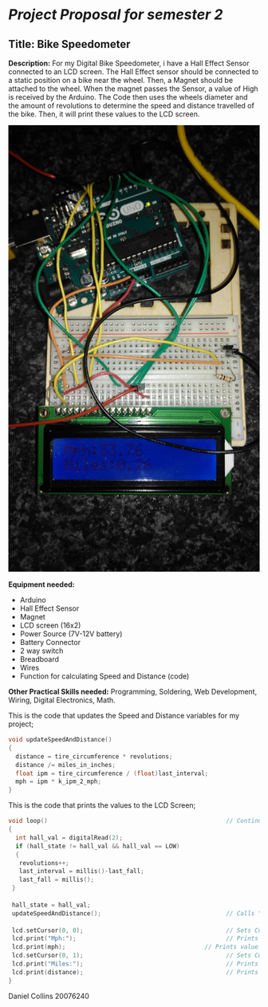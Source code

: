 # **_Project Proposal for semester 2_**
## **Title:** Bike Speedometer

**Description:** For my Digital Bike Speedometer, i have a Hall Effect Sensor connected to an LCD screen. The Hall Effect sensor should be connected to a static position on a bike near the wheel. Then, a Magnet should be attached to the wheel. When the magnet passes the Sensor, a value of High is received by the Arduino. The Code then uses the wheels diameter and the amount of revolutions to determine the speed and distance travelled of the bike. Then, it will print these values to the LCD screen.

![Image of project](IMG_20170428_095430.jpg)

**Equipment needed:**
* Arduino
* Hall Effect Sensor
* Magnet
* LCD screen (16x2)
* Power Source (7V-12V battery)
* Battery Connector
* 2 way switch
* Breadboard
* Wires
* Function for calculating Speed and Distance (code)

**Other Practical Skills needed:** Programming, Soldering, Web Development, Wiring, Digital Electronics, Math.

This is the code that updates the Speed and Distance variables for my project;

```C
void updateSpeedAndDistance()
{
  distance = tire_circumference * revolutions;
  distance /= miles_in_inches;
  float ipm = tire_circumference / (float)last_interval;
  mph = ipm * k_ipm_2_mph;
}
```
This is the code that prints the values to the LCD Screen;
```C
void loop()                                                  // Continuously loops over following code to update the variables "mph" and "distance"
{
  int hall_val = digitalRead(2);
  if (hall_state != hall_val && hall_val == LOW)
  {
   revolutions++;
   last_interval = millis()-last_fall;
   last_fall = millis();
 }

 hall_state = hall_val;
 updateSpeedAndDistance();                                   // Calls "updateSpeedAndDistance" function here

 lcd.setCursor(0, 0);                                        // Sets Cursor to first row first column
 lcd.print("Mph:");                                          // Prints "Mph" on screen
 lcd.print(mph);                                       // Prints value for Mph on screen
 lcd.setCursor(0, 1);                                        // Sets Cursor to first row second column
 lcd.print("Miles:");                                        // Prints "Miles" on screen
 lcd.print(distance);                                        // Prints value for distance on screen
}
```

Daniel Collins 20076240
